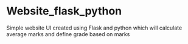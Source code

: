 # Website_flask_python
Simple website UI created using Flask and python which will calculate average marks and define grade based on marks
